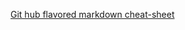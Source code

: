[Git hub flavored markdown cheat-sheet](https://github.com/adam-p/markdown-here/wiki/Markdown-Cheatsheet)
